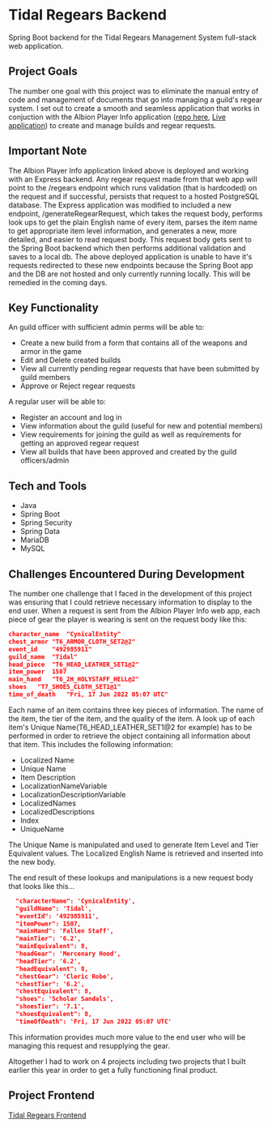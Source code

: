 # Tidal Regears Backend
Spring Boot backend for the Tidal Regears Management System full-stack web application. 

## Project Goals
The number one goal with this project was to eliminate the manual entry of code and management of documents that go into managing a guild's regear system.
I set out to create a smooth and seamless application that works in conjuction with the Albion Player Info application ([repo here](https://github.com/MatthewGammon/Albion-Player-Info), [Live application](https://albion-player-info.vercel.app/home))
to create and manage builds and regear requests. 

## Important Note
The Albion Player Info application linked above is deployed and working with an Express backend. Any regear request made from that web app will point to the /regears endpoint which runs validation (that is hardcoded) on the request and if successful, persists that request to a hosted PostgreSQL database. 
The Express application was modified to included a new endpoint, /generateRegearRequest, which takes the request body, performs look ups to get the plain English name of every item, parses the item name to get appropriate item level information, and generates a new, more detailed, and easier to read request body.
This request body gets sent to the Spring Boot backend which then performs additional validation and saves to a local db.
The above deployed application is unable to have it's requests redirected to these new endpoints because the Spring Boot app and the DB are not hosted and only currently running locally. 
This will be remedied in the coming days.

## Key Functionality
An guild officer with sufficient admin perms will be able to:
* Create a new build from a form that contains all of the weapons and armor in the game
* Edit and Delete created builds
* View all currently pending regear requests that have been submitted by guild members
* Approve or Reject regear requests

A regular user will be able to:
* Register an account and log in
* View information about the guild (useful for new and potential members)
* View requirements for joining the guild as well as requirements for getting an approved regear request
* View all builds that have been approved and created by the guild officers/admin


## Tech and Tools
* Java
* Spring Boot
* Spring Security
* Spring Data
* MariaDB
* MySQL

## Challenges Encountered During Development
The number one challenge that I faced in the development of this project was ensuring that I could retrieve necessary information to display to the end user.
When a request is sent from the Albion Player Info web app, each piece of gear the player is wearing is sent on the request body like this:

```json
character_name	"CynicalEntity"
chest_armor	"T6_ARMOR_CLOTH_SET2@2"
event_id	"492985911"
guild_name	"Tidal"
head_piece	"T6_HEAD_LEATHER_SET1@2"
item_power	1507
main_hand	"T6_2H_HOLYSTAFF_HELL@2"
shoes	"T7_SHOES_CLOTH_SET1@1"
time_of_death	"Fri, 17 Jun 2022 05:07 UTC"
```

Each name of an item contains three key pieces of information. The name of the item, the tier of the item, and the quality of the item. 
A look up of each item's Unique Name(T6_HEAD_LEATHER_SET1@2 for example) has to be performed in order to retrieve the object containing all information about that item. This includes the following information:
* Localized Name
* Unique Name
* Item Description
* LocalizationNameVariable
* LocalizationDescriptionVariable
* LocalizedNames
* LocalizedDescriptions
* Index
* UniqueName

The Unique Name is manipulated and used to generate Item Level and Tier Equivalent values.
The Localized English Name is retrieved and inserted into the new body.

The end result of these lookups and manipulations is a new request body that looks like this...

```json
  "characterName": 'CynicalEntity',
  "guildName": 'Tidal',
  "eventId": '492985911',
  "itemPower": 1507,
  "mainHand": 'Fallen Staff',
  "mainTier": '6.2',
  "mainEquivalent": 8,
  "headGear": 'Mercenary Hood',
  "headTier": '6.2',
  "headEquivalent": 8,
  "chestGear": 'Cleric Robe',
  "chestTier": '6.2',
  "chestEquivalent": 8,
  "shoes": 'Scholar Sandals',
  "shoesTier": '7.1',
  "shoesEquivalent": 8,
  "timeOfDeath": 'Fri, 17 Jun 2022 05:07 UTC'
  ```
  
This information provides much more value to the end user who will be managing this request and resupplying the gear.

Altogether I had to work on 4 projects including two projects that I built earlier this year in order to get a fully functioning final product. 



## Project Frontend
[Tidal Regears Frontend](https://github.com/MatthewGammon/Tidal-Regears-Frontend)
